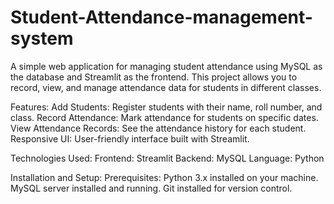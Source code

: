 # Student-Attendance-management-system
A simple web application for managing student attendance using MySQL as the database and Streamlit as the frontend. This project allows you to record, view, and manage attendance data for students in different classes.

Features:
Add Students: Register students with their name, roll number, and class.
Record Attendance: Mark attendance for students on specific dates.
View Attendance Records: See the attendance history for each student.
Responsive UI: User-friendly interface built with Streamlit.

Technologies Used:
Frontend: Streamlit
Backend: MySQL
Language: Python

Installation and Setup:
Prerequisites:
Python 3.x installed on your machine.
MySQL server installed and running.
Git installed for version control.
